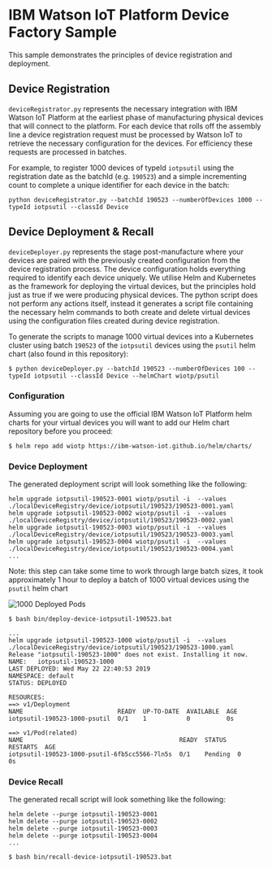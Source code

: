 # IBM Watson IoT Platform Device Factory Sample

This sample demonstrates the principles of device registration and deployment.

## Device Registration

`deviceRegistrator.py` represents the necessary integration with IBM Watson IoT Platform at the earliest phase of manufacturing physical devices that will connect to the platform.  For each device that rolls off the assembly line a device registration request must be processed by Watson IoT to retrieve the necessary configuration for the devices.  For efficiency these requests are processed in batches.

For example, to register 1000 devices of typeId `iotpsutil` using the registration date as the batchId (e.g. `190523`) and a simple incrementing count to complete a unique identifier for each device in the batch:

```
python deviceRegistrator.py --batchId 190523 --numberOfDevices 1000 --typeId iotpsutil --classId Device
```


## Device Deployment & Recall

`deviceDeployer.py` represents the stage post-manufacture where your devices are paired with the previously created configuration from the device registration process.  The device configuration holds everything required to identify each device uniquely.  We utilise Helm and Kubernetes as the framework for deploying the virtual devices, but the principles hold just as true if we were producing physical devices.  The python script does not perform any actions itself, instead it generates a script file containing the necessary helm commands to both create and delete virtual devices using the configuration files created during device registration.  

To generate the scripts to manage 1000 virtual devices into a Kubernetes cluster using batch `190523` of the `iotpsutil` devices using the `psutil` helm chart (also found in this repository):

```
$ python deviceDeployer.py --batchId 190523 --numberOfDevices 100 --typeId iotpsutil --classId Device --helmChart wiotp/psutil
```

### Configuration

Assuming you are going to use the official IBM Watson IoT Platform helm charts for your virtual devices you will want to add our Helm chart repository before you proceed:

```
$ helm repo add wiotp https://ibm-watson-iot.github.io/helm/charts/
```

### Device Deployment

The generated deployment script will look something like the following:

```
helm upgrade iotpsutil-190523-0001 wiotp/psutil -i  --values ./localDeviceRegistry/device/iotpsutil/190523/190523-0001.yaml
helm upgrade iotpsutil-190523-0002 wiotp/psutil -i  --values ./localDeviceRegistry/device/iotpsutil/190523/190523-0002.yaml
helm upgrade iotpsutil-190523-0003 wiotp/psutil -i  --values ./localDeviceRegistry/device/iotpsutil/190523/190523-0003.yaml
helm upgrade iotpsutil-190523-0004 wiotp/psutil -i  --values ./localDeviceRegistry/device/iotpsutil/190523/190523-0004.yaml
...
```

Note: this step can take some time to work through large batch sizes, it took approximately 1 hour to deploy a batch of 1000 virtual devices using the `psutil` helm chart

![1000 Deployed Pods](https://raw.githubusercontent.com/ibm-watson-iot/iot-python/master/samples/deviceFactory/docs/resources/pods.png)

```
$ bash bin/deploy-device-iotpsutil-190523.bat

...
helm upgrade iotpsutil-190523-1000 wiotp/psutil -i  --values ./localDeviceRegistry/device/iotpsutil/190523/190523-1000.yaml
Release "iotpsutil-190523-1000" does not exist. Installing it now.
NAME:   iotpsutil-190523-1000
LAST DEPLOYED: Wed May 22 22:40:53 2019
NAMESPACE: default
STATUS: DEPLOYED

RESOURCES:
==> v1/Deployment
NAME                          READY  UP-TO-DATE  AVAILABLE  AGE
iotpsutil-190523-1000-psutil  0/1    1           0          0s

==> v1/Pod(related)
NAME                                           READY  STATUS   RESTARTS  AGE
iotpsutil-190523-1000-psutil-6fb5cc5566-7ln5s  0/1    Pending  0         0s

```



### Device Recall

The generated recall script will look something like the following:

```
helm delete --purge iotpsutil-190523-0001
helm delete --purge iotpsutil-190523-0002
helm delete --purge iotpsutil-190523-0003
helm delete --purge iotpsutil-190523-0004
...
```

```
$ bash bin/recall-device-iotpsutil-190523.bat
```